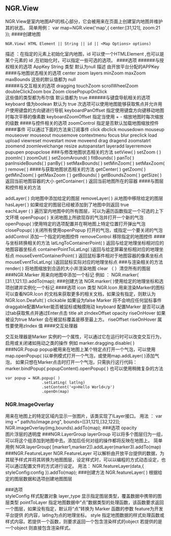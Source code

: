 ## NGR.View
NGR.View是室内地图API的核心部分，它会被用来在页面上创建室内地图并维护其的状态。
简单用例：
var map=NGR.view('map',{
center:[31,121],
zoom:21
});
####创建地图

```
NGR.View( HTML Element || String || id || <Map Options> options)
```
描述  ：在指定的元素上初始化室内地图，id 可以使一个HTMLElement ,也可以是某个元素的 id ,在初始化时，可以指定一些可选的选项。
####选项
######与授权相关的选项
AppKey    String 类型   默认为null   描述 由开放平台分配的APPKey
####与地图状态相关的选项
 center  zoom   layers  minZoom  maxZoom  
 maxBounds   这些的默认值都为 null   
#####与交互相关的选项
dragging   touchZoom   scrollWheelZoom   doubleClickZoom  box Zoom   closePopupOnClick  
这些值的类型都为布尔值 默认值都为 true 
######与键盘导航相关的选项
keyboard  值为boolean  默认为 true  次选项可以使用地图能够获取焦点并允许用户使用键盘的方向键进行导航
keyboardPanOffset  指定使用键盘方向键移动地图时每次平移的像素数
keyboardZoomOffset  指定当使用 + -  缩放地图时每次缩放的级数
####与控件相关的选项
zoomControl
指定是否默认加载地图缩放控件
####事件
可以通过下面的方法来订阅事件
click  dbclick  mousedown  mouseup mouseover mouseout mousemove contextmenu focus blur 
preclick load upload viewreset movestart move moveend drag dragend zoomstatrt zoomend zoomlevelchange resize autopanstart layeradd layerremove pupupen popupclose 
###与修改地图状态相关的方法
setView( )  setZoom ( ) zoomIn( ) zoomOut( )
setZoomAround( )   fitBounds( ) panTo( )
panInsideBounds( ) panBy( ) setMaxBounds( )
setMinZoom( )
setMaxZoom( )
remove( )
####与获取地图状态相关的方法
getCenter( )  getZoom( ) getMinZoom( ) getMaxZoom ( )   getBounds( ) getBoundsZoom( )
getSize( )返回当前地图容器的大小   getContainer( )  返回当前地图所在的容器
####与图层和控件相关的方法

addLayer(  ) 向地图中添加给定的图层
removeLayer( ) 从地图中移除给定的图层
hasLayer( ) 如果给定的图层已经被添加到了地图中则返回 true  
eachLayer (  ) 遍历室内地图中的所有图层，可以为遍历函数指定一个可选的上下文环境
openPopup( ) 关闭地图上所欲现存的气泡并打开一个新的气泡
openPopup( )使用特定的选项配置并在啊地图上特定位置打开弹出气泡
closePopup( )关闭所有使用openPopup 打开的气泡，或指定一个要关闭的气泡
addControl  添加一个指定的地图控件
removeControl 移除指定的地图控件
####与坐标转换相关的方法
latLngToContainerPoint( )  返回与给定地理坐标相对应的地图容器坐标点
containerPointToLatLng( )返回与给定屏幕坐标相对应的地理坐标点
mouseEventContainerPoint( )
返回鼠标事件相对于地图容器的像素坐标点
mouseEventToLatLng( )返回鼠标实际对应的地理坐标点
###与渲染相关的方法
render(  )    将地图缩放到合适的大小并渲染地图
clear （ ）清空所有的图层
###NGR.Marker
用来向地图中添加一个标记
例如 ：   NGR.marker( [31.1,121.1]).addTo(map);
###创建方法
NGR.marker( )使用给定的地理坐标和选项创建并实例化一个标记
####选项
icon    类型    NGR.Icon 用来渲染Marker的图标 可以查看NGR.Icon 的文档来获取更多的相关文档，如果没有指定，则默认为NGR.Icon.Deafult( )
clickable 如果设为false Marker 将不会响应任何鼠标事件
draggable配置Marker能否被鼠标或触摸拖动
keyboard 配置Marker 是否可以通过tab获取焦点并通过Enter点击
title  alt   zIndexOffset  opacity  riseOnHover  如果被设为true Marker 会在被鼠标覆盖是移至最上方。
riseOffset  riseOnHover   属性要使用zIndex 值
####交互处理器

交互处理器是Marker 实例的一个属性，可以通过它在运行时可以改变交互行为，启用或关闭诸如拖动之类的操作  例如  marker.dragging.disable( )
###NGR.Popup
popup被用来在地图上某个特定点打开一个气泡，可以使用map.openPopup( )以单例模式打开一个气泡，或使用map.addLayer( )添加气泡，
如果只想在Marker点击时打开一个气泡，只需执行这行代码：
marker.bindPopup( popupContent).openPopup( )
也可以使用稍微复杂的方法

```
var popup = NGR.popup( )
                .setLatLng( latlng)
                .setContent('<p>Hello World</p')
                .openOn(map)
```
### NGR.ImageOverlay
用来在地图上的特定区域内显示一张图片，该类实现了ILayer接口。
用法 ：   var  img =" path/to/image.png",
bounds=[[31,121],[32,122]];
NGR.imageOverlay(img,bounds).addTo(map);
###选项 opacity   
图片浮层的透明度
###NGR.LayerGroup
layerGroup 可以将多个图层归为一组，可以将这个组添加到地图中去。添加后任何对组的操作都将反映在地图上。
简单用例
NGR.layerGroup( [marker1,marker2]).addLayer(marker3).addTo(map)
###NGR.FeatureLayer
NGR.FeatureLayer 可以解析由开放平台提供的数据，为其赋予样式并将其转换为地图图层，设定样式时，可以以编程的方式动态设定，也可以通过配置文件的方式进行设定。
用法：
NGR.featureLayer(data,{
styleConfig:config
}).addTo(map);
###创建方法
NGR.featureLayer( ) 根据给定的图层数据和选项创建地图图层

###选项  
styleConfig   样式配置对象
layer_type   显示指定图层类型，覆盖数据中携带的图层类型
pointToLayer   指定地图数据中“点”数据类型的处理函数，该函数要求返回一个图层，如果没有指定，默认将“点”转换为  Marker   函数的参数  feature为开发平台提供 的内容，latlng为点的地理坐标。
style   指定地图数据的样式处理函数或样式内容。若提供一个函数，则要求返回一个包含渲染样式的object   若提供的是一个object  则直接包含渲染样式。

